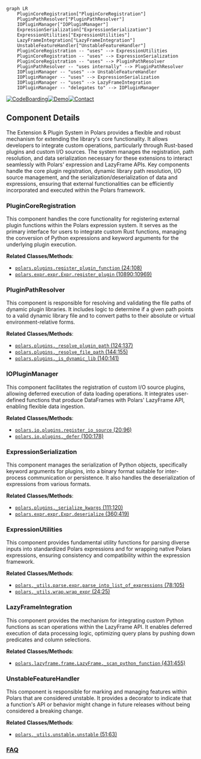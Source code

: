 ```mermaid
graph LR
    PluginCoreRegistration["PluginCoreRegistration"]
    PluginPathResolver["PluginPathResolver"]
    IOPluginManager["IOPluginManager"]
    ExpressionSerialization["ExpressionSerialization"]
    ExpressionUtilities["ExpressionUtilities"]
    LazyFrameIntegration["LazyFrameIntegration"]
    UnstableFeatureHandler["UnstableFeatureHandler"]
    PluginCoreRegistration -- "uses" --> ExpressionUtilities
    PluginCoreRegistration -- "uses" --> ExpressionSerialization
    PluginCoreRegistration -- "uses" --> PluginPathResolver
    PluginPathResolver -- "uses internally" --> PluginPathResolver
    IOPluginManager -- "uses" --> UnstableFeatureHandler
    IOPluginManager -- "uses" --> ExpressionSerialization
    IOPluginManager -- "uses" --> LazyFrameIntegration
    IOPluginManager -- "delegates to" --> IOPluginManager
```
[![CodeBoarding](https://img.shields.io/badge/Generated%20by-CodeBoarding-9cf?style=flat-square)](https://github.com/CodeBoarding/CodeBoarding)[![Demo](https://img.shields.io/badge/Try%20our-Demo-blue?style=flat-square)](https://www.codeboarding.org/demo)[![Contact](https://img.shields.io/badge/Contact%20us%20-%20contact@codeboarding.org-lightgrey?style=flat-square)](mailto:contact@codeboarding.org)

## Component Details

The Extension & Plugin System in Polars provides a flexible and robust mechanism for extending the library's core functionality. It allows developers to integrate custom operations, particularly through Rust-based plugins and custom I/O sources. The system manages the registration, path resolution, and data serialization necessary for these extensions to interact seamlessly with Polars' expression and LazyFrame APIs. Key components handle the core plugin registration, dynamic library path resolution, I/O source management, and the serialization/deserialization of data and expressions, ensuring that external functionalities can be efficiently incorporated and executed within the Polars framework.

### PluginCoreRegistration
This component handles the core functionality for registering external plugin functions within the Polars expression system. It serves as the primary interface for users to integrate custom Rust functions, managing the conversion of Python expressions and keyword arguments for the underlying plugin execution.


**Related Classes/Methods**:

- <a href="https://github.com/pola-rs/polars/blob/master/py-polars/polars/plugins.py#L24-L108" target="_blank" rel="noopener noreferrer">`polars.plugins.register_plugin_function` (24:108)</a>
- <a href="https://github.com/pola-rs/polars/blob/master/py-polars/polars/expr/expr.py#L10890-L10969" target="_blank" rel="noopener noreferrer">`polars.expr.expr.Expr.register_plugin` (10890:10969)</a>


### PluginPathResolver
This component is responsible for resolving and validating the file paths of dynamic plugin libraries. It includes logic to determine if a given path points to a valid dynamic library file and to convert paths to their absolute or virtual environment-relative forms.


**Related Classes/Methods**:

- <a href="https://github.com/pola-rs/polars/blob/master/py-polars/polars/plugins.py#L124-L137" target="_blank" rel="noopener noreferrer">`polars.plugins._resolve_plugin_path` (124:137)</a>
- <a href="https://github.com/pola-rs/polars/blob/master/py-polars/polars/plugins.py#L144-L155" target="_blank" rel="noopener noreferrer">`polars.plugins._resolve_file_path` (144:155)</a>
- <a href="https://github.com/pola-rs/polars/blob/master/py-polars/polars/plugins.py#L140-L141" target="_blank" rel="noopener noreferrer">`polars.plugins._is_dynamic_lib` (140:141)</a>


### IOPluginManager
This component facilitates the registration of custom I/O source plugins, allowing deferred execution of data loading operations. It integrates user-defined functions that produce DataFrames with Polars' LazyFrame API, enabling flexible data ingestion.


**Related Classes/Methods**:

- <a href="https://github.com/pola-rs/polars/blob/master/py-polars/polars/io/plugins.py#L20-L96" target="_blank" rel="noopener noreferrer">`polars.io.plugins.register_io_source` (20:96)</a>
- <a href="https://github.com/pola-rs/polars/blob/master/py-polars/polars/io/plugins.py#L100-L178" target="_blank" rel="noopener noreferrer">`polars.io.plugins._defer` (100:178)</a>


### ExpressionSerialization
This component manages the serialization of Python objects, specifically keyword arguments for plugins, into a binary format suitable for inter-process communication or persistence. It also handles the deserialization of expressions from various formats.


**Related Classes/Methods**:

- <a href="https://github.com/pola-rs/polars/blob/master/py-polars/polars/plugins.py#L111-L120" target="_blank" rel="noopener noreferrer">`polars.plugins._serialize_kwargs` (111:120)</a>
- <a href="https://github.com/pola-rs/polars/blob/master/py-polars/polars/expr/expr.py#L360-L419" target="_blank" rel="noopener noreferrer">`polars.expr.expr.Expr.deserialize` (360:419)</a>


### ExpressionUtilities
This component provides fundamental utility functions for parsing diverse inputs into standardized Polars expressions and for wrapping native Polars expressions, ensuring consistency and compatibility within the expression framework.


**Related Classes/Methods**:

- <a href="https://github.com/pola-rs/polars/blob/master/py-polars/polars/_utils/parse/expr.py#L78-L105" target="_blank" rel="noopener noreferrer">`polars._utils.parse.expr.parse_into_list_of_expressions` (78:105)</a>
- <a href="https://github.com/pola-rs/polars/blob/master/py-polars/polars/_utils/wrap.py#L24-L25" target="_blank" rel="noopener noreferrer">`polars._utils.wrap.wrap_expr` (24:25)</a>


### LazyFrameIntegration
This component provides the mechanism for integrating custom Python functions as scan operations within the LazyFrame API. It enables deferred execution of data processing logic, optimizing query plans by pushing down predicates and column selections.


**Related Classes/Methods**:

- <a href="https://github.com/pola-rs/polars/blob/master/py-polars/polars/lazyframe/frame.py#L431-L455" target="_blank" rel="noopener noreferrer">`polars.lazyframe.frame.LazyFrame._scan_python_function` (431:455)</a>


### UnstableFeatureHandler
This component is responsible for marking and managing features within Polars that are considered unstable. It provides a decorator to indicate that a function's API or behavior might change in future releases without being considered a breaking change.


**Related Classes/Methods**:

- <a href="https://github.com/pola-rs/polars/blob/master/py-polars/polars/_utils/unstable.py#L51-L63" target="_blank" rel="noopener noreferrer">`polars._utils.unstable.unstable` (51:63)</a>




### [FAQ](https://github.com/CodeBoarding/GeneratedOnBoardings/tree/main?tab=readme-ov-file#faq)